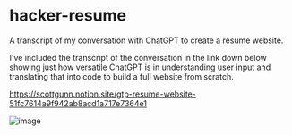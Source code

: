# hacker-resume
A transcript of my conversation with ChatGPT to create a resume website.

I've included the transcript of the conversation in the link down below showing just how versatile ChatGPT is in understanding user input and translating that into code to build a full website from scratch. 

https://scottgunn.notion.site/gtp-resume-website-51fc7614a9f942ab8acd1a717e7364e1

![image](https://user-images.githubusercontent.com/88843713/206821381-2a7e4f7f-88cf-4806-9525-2cbb4e91f8cd.png)
